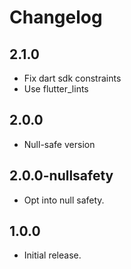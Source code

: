 # Changelog

## 2.1.0

- Fix dart sdk constraints
- Use flutter_lints

## 2.0.0

- Null-safe version

## 2.0.0-nullsafety

- Opt into null safety.

## 1.0.0

- Initial release.

